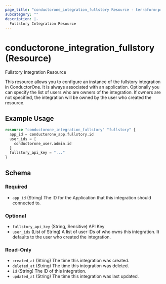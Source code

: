 ```yaml
---
page_title: "conductorone_integration_fullstory Resource - terraform-provider-conductorone"
subcategory: ""
description: |-
  Fullstory Integration Resource
---
```


# conductorone_integration_fullstory (Resource)

Fullstory Integration Resource

This resource allows you to configure an instance of the fullstory integration in ConductorOne.
It is always associated with an application. Optionally you can specify the list of users who are owners of the integration.
If owners are not specified, the integration will be owned by the user who created the resource.

## Example Usage

```terraform
resource "conductorone_integration_fullstory" "fullstory" {
  app_id = conductorone_app.fullstory.id
  user_ids = [
    conductorone_user.admin.id
  ]
  fullstory_api_key = "..."
}
```

<!-- schema generated by tfplugindocs -->
## Schema

### Required

- `app_id` (String) The ID for the Application that this integration should connected to.

### Optional

- `fullstory_api_key` (String, Sensitive) API Key
- `user_ids` (List of String) A list of user IDs of who owns this integration. It defaults to the user who created the integration.

### Read-Only

- `created_at` (String) The time this integration was created.
- `deleted_at` (String) The time this integration was deleted.
- `id` (String) The ID of this integration.
- `updated_at` (String) The time this integration was last updated.
